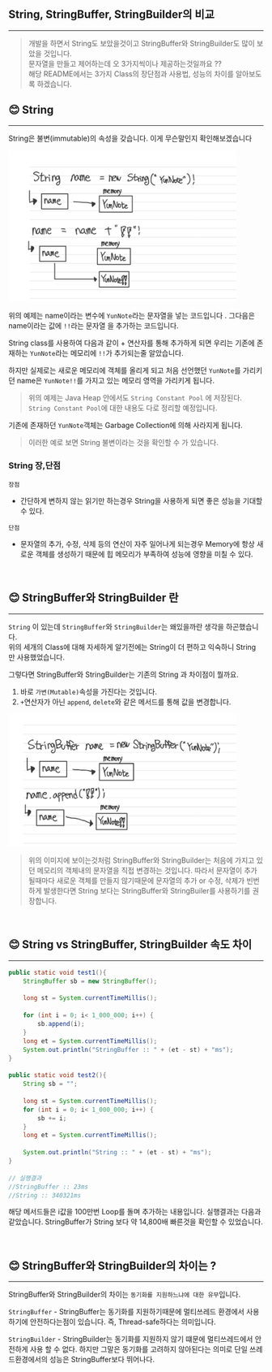 ## String, StringBuffer, StringBuilder의 비교 

---

>개발을 하면서 String도 보았을것이고 StringBuffer와 StringBuilder도 많이 보았을 것입니다.<br>
>문자열을 만들고 제어하는데 오 3가지씩이나 제공하는것일까요 ??<br>
>해당 README에서는 3가지 Class의 장단점과 사용법, 성능의 차이를 알아보도록 하겠습니다.<br>


## 😊 String 

---

String은 불변(immutable)의 속성을 갖습니다. 이게 무슨말인지 확인해보겠습니다

<img src="./String_sample.jpg" alt="" width="450" />

위의 예제는 name이라는 변수에 `YunNote`라는 문자열을 넣는 코드입니다 .
그다음은 name이라는 값에 `!!`라는 문자열 을 추가하는 코드입니다. 

String class를 사용하여 다음과 같이 + 연산자를 통해 추가하게 되면 우리는 기존에 존재하는 `YunNote`라는 메모리에 `!!`가 추가되는줄 알았습니다.

하지만 실제로는 새로운 메모리에 객체를 올리게 되고 처음 선언했던 `YunNote`를 가리키던 name은 `YunNote!!`를 가지고 있는 메모리 영역을 가리키게 됩니다.<br>
>위의 예제는 Java Heap 안에서도 `String Constant Pool` 에 저장된다. `String Constant Pool`에 대한 내용도 다로 정리할 예정입니다.

기존에 존재하던 `YunNote`객체는 Garbage Collection에 의해 사라지게 됩니다.

> 이러한 예로 보면 String 불변이라는 것을 확인할 수 가  있습니다.

### String 장,단점

`장점 `
 - 간단하게 변하지 않는 읽기만 하는경우 String을 사용하게 되면 좋은 성능을 기대할 수 있다.

`단점`
 - 문자열의 추가, 수정, 삭제 등의 연산이 자주 일어나게 되는경우 Memory에 항상 새로운 객체를 생성하기 때문에 힙 메모리가 부족하여 성능에 영향을 미칠 수 있다.


<br>

## 😊 StringBuffer와 StringBuilder 란 

---

`String` 이 있는데 `StringBuffer`와 `StringBuilder`는 왜있을까란 생각을 하곤했습니다.<br>
위의 세개의 Class에 대해 자세하게 알기전에는 String이 더 편하고 익숙하니 String 만 사용했었습니다.

그렇다면 StringBuffer와 StringBuilder는 기존의 String 과 차이점이 뭘까요.

1. 바로 `가변(Mutable)`속성을 가진다는 것입니다.
2. `+`연산자가 아닌 `append`, `delete`와 같은 메서드를 통해 값을  변경합니다.

<img src="./StringBuilderBuffer.jpg" alt="" width="450" />

>위의 이미지에 보이는것처럼 StringBuffer와 StringBuilder는 처음에 가지고 있던 메모리의 객체내의 문자열을 직접 변경하는 것입니다.
따라서 문자열이 추가될때마다 새로운 객체를 만들지 않기때문에 문자열의 추가 or 수정, 삭제가 빈번하게 발생한다면 String 보다는 StringBuffer와 StringBuiler를 사용하기를 권장합니다.

<br>

## 😊 String vs StringBuffer, StringBuilder 속도 차이

---

```java
public static void test1(){
    StringBuffer sb = new StringBuffer();

    long st = System.currentTimeMillis();

    for (int i = 0; i< 1_000_000; i++) {
        sb.append(i);
    }
    long et = System.currentTimeMillis();
    System.out.println("StringBuffer :: " + (et - st) + "ms");
}

public static void test2(){
    String sb = "";

    long st = System.currentTimeMillis();
    for (int i = 0; i< 1_000_000; i++) {
        sb += i;
    }
    long et = System.currentTimeMillis();

    System.out.println("String :: " + (et - st) + "ms");
}

// 실행결과
//StringBuffer :: 23ms
//String :: 340321ms
```

해당 메서드들은 i값을 100만번 Loop를 돌며 추가하는 내용입니다.
실행결과는 다음과 같았습니다. StringBuffer가 String 보다 약 14,800배 빠른것을 확인할 수 있었습니다. 


<br>

## 😊 StringBuffer와 StringBuilder의 차이는 ?

---

StringBuffer와 StringBuilder의 차이는 `동기화를 지원하느냐에 대한 유무`입니다.<br>

`StringBuffer` - StringBuffer는 동기화를 지원하기때문에 멀티쓰레드 환경에서 사용하기에 안전하다는점이 있습니다. 즉, Thread-safe하다는 의미입니다.

`StringBuilder` - StringBuilder는 동기화를 지원하지 않기 떄문에 멀티쓰레드에서 안전하게 사용 할 수 없다. 하지만 그말은 동기화를 고려하지 않아된다는 의미로
단일 쓰레드환경에서의 성능은 StringBuffer보다 뛰어나다.